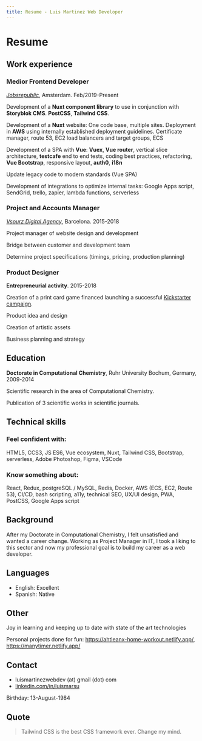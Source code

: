 ```yaml
---
title: Resume - Luis Martinez Web Developer
---
```


# Resume

## Work experience

### Medior Frontend Developer

[_Jobsrepublic_](https://www.jobsrepublic.nl), Amsterdam. Feb/2019-Present

Development of a **Nuxt component library** to use in conjunction with **Storyblok CMS**. **PostCSS**, **Tailwind CSS**.

Development of a **Nuxt** website: One code base, multiple sites. Deployment in **AWS** using internally established deployment guidelines. Certificate manager, route 53, EC2 load balancers and target groups, ECS

Development of a SPA with **Vue**: **Vuex**, **Vue router**, vertical slice architecture, **testcafe** end to end tests, coding best practices, refactoring, **Vue Bootstrap**, responsive layout, **auth0**, **i18n**

Update legacy code to modern standards (Vue SPA)

Development of integrations to optimize internal tasks: Google Apps script, SendGrid, trello, zapier, lambda functions, serverless

### Project and Accounts Manager

[_Vsourz Digital Agency_](https://www.vsourz.com/), Barcelona. 2015-2018

Project manager of website design and development

Bridge between customer and development team

Determine project specifications (timings, pricing, production planning)

### Product Designer

**Entrepreneurial activity**. 2015-2018

Creation of a print card game financed launching a successful [Kickstarter campaign](https://www.kickstarter.com/projects/rafaelgonzalez/final-boss-the-card-game).

Product idea and design

Creation of artistic assets

Business planning and strategy

## Education

**Doctorate in Computational Chemistry**, Ruhr University Bochum, Germany, 2009-2014

Scientific research in the area of Computational Chemistry.

Publication of 3 scientific works in scientific journals.

## Technical skills

### Feel confident with:

HTML5, CCS3, JS ES6, Vue ecosystem, Nuxt, Tailwind CSS, Bootstrap, serverless, Adobe Photoshop, Figma, VSCode

### Know something about:

React, Redux, postgreSQL / MySQL, Redis, Docker, AWS (ECS, EC2, Route 53), CI/CD, bash scripting, a11y, technical SEO, UX/UI design, PWA, PostCSS, Google Apps script

## Background

After my Doctorate in Computational Chemistry, I felt unsatisfied and wanted a career change. Working as Project Manager in IT, I took a liking to this sector and now my professional goal is to build my career as a web developer.

## Languages

- English: Excellent
- Spanish: Native

## Other

Joy in learning and keeping up to date with state of the art technologies

Personal projects done for fun: https://ahtleanx-home-workout.netlify.app/, https://manytimer.netlify.app/

## Contact

- luismartinezwebdev (at) gmail (dot) com
- [linkedin.com/in/luismarsu](linkedin.com/in/luismarsu)

Birthday: 13-August-1984

## Quote

> Tailwind CSS is the best CSS framework ever. Change my mind.
